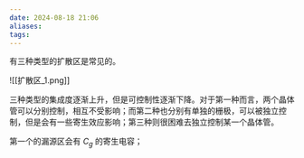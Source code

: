 ```yaml
---
date: 2024-08-18 21:06
aliases: 
tags: 
---
```

有三种类型的扩散区是常见的。

![[扩散区_1.png]]

三种类型的集成度逐渐上升，但是可控制性逐渐下降。对于第一种而言，两个晶体管可以分别控制，相互不受影响；而第二种也分别有单独的栅极，可以被独立控制，但是会有一些寄生效应影响；第三种则很困难去独立控制某一个晶体管。

第一个的漏源区会有 $C_{g}$ 的寄生电容；
